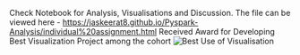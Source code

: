 Check Notebook for Analysis, Visualisations and Discussion. The file can be viewed here - https://jaskeerat8.github.io/Pyspark-Analysis/individual%20assignment.html
Received Award for Developing Best Visualization Project among the cohort
![Best Use of Visualisation](https://github.com/jaskeerat8/Pyspark-Analysis/assets/32131898/465ec36a-d471-46a5-b277-857fbf3139f9)
